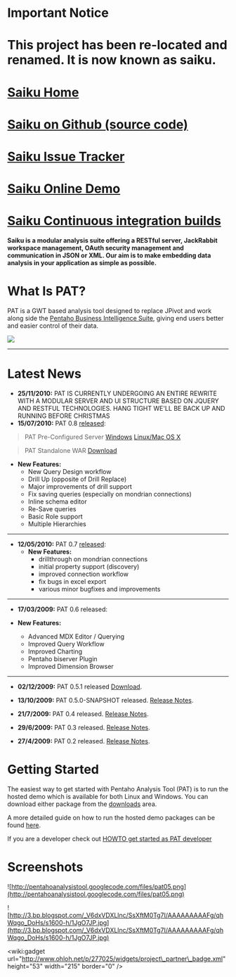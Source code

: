 # Important Notice #
# This project has been re-located and renamed. It is now known as saiku. #
# [Saiku Home](http://www.analytical-labs.com) #
# [Saiku on Github (source code)](https://github.com/OSBI/saiku/) #
# [Saiku Issue Tracker](https://github.com/OSBI/saiku/issues) #
# [Saiku Online Demo](http://demo.analytical-labs.com/) #
# [Saiku Continuous integration builds](http://ci.analytical-labs.com/) #

**Saiku is a modular analysis suite offering a RESTful server, JackRabbit workspace management, OAuth security management and communication in JSON or XML. Our aim is to make embedding data analysis in your application as simple as possible.**



























# What Is PAT? #

PAT is a GWT based analysis tool designed to replace JPivot and work along side the [Pentaho Business Intelligence Suite](http://www.pentaho.com), giving end users better and easier control of their data.



[![](https://www.paypal.com/en_US/i/btn/btn_donateCC_LG.gif)](https://www.paypal.com/cgi-bin/webscr?cmd=_donations&business=paul%2estoellberger%40gmail%2ecom&lc=GB&item_name=PAT%20Project&currency_code=EUR&bn=PP%2dDonationsBF%3abtn_donateCC_LG%2egif%3aNonHosted)


---


# Latest News #
  * **25/11/2010:** PAT IS CURRENTLY UNDERGOING AN ENTIRE REWRITE WITH A MODULAR SERVER AND UI STRUCTURE BASED ON JQUERY AND RESTFUL TECHNOLOGIES. HANG TIGHT WE'LL BE BACK UP AND RUNNING BEFORE CHRISTMAS
  * **15/07/2010:** PAT 0.8 [released](http://analytical-labs.com/?q=node/80):
> PAT Pre-Configured Server [Windows](http://pentahoanalysistool.googlecode.com/files/pat-server-0.8.zip)  [Linux/Mac OS X](http://pentahoanalysistool.googlecode.com/files/pat-server-0.8.tar.gz)

> PAT Standalone WAR      [Download](http://pentahoanalysistool.googlecode.com/files/pat-0.8.war)

  * **New Features:**
    * New Query Design workflow
    * Drill Up (opposite of Drill Replace)
    * Major improvements of drill support
    * Fix saving queries (especially on mondrian connections)
    * Inline schema editor
    * Re-Save queries
    * Basic Role support
    * Multiple Hierarchies


---


  * **12/05/2010:** PAT 0.7 [released](http://analytical-labs.com/?q=node/14):
    * **New Features:**
      * drillthrough on mondrian connections
      * initial property support (discovery)
      * improved connection workflow
      * fix bugs in excel export
      * various minor bugfixes and improvements

---


  * **17/03/2009:** PAT 0.6 released:

  * **New Features:**
    * Advanced MDX Editor / Querying
    * Improved Query Workflow
    * Improved Charting
    * Pentaho biserver Plugin
    * Improved Dimension Browser



---

  * **02/12/2009:** PAT 0.5.1 released [Download](http://pentahoanalysistool.googlecode.com/files/pat-0.5.1.zip).

  * **13/10/2009:** PAT 0.5.0-SNAPSHOT released. [Release Notes](http://pentahomusings.blogspot.com/2009/10/pentaho-analysis-tool-050-snapshot.html).

  * **21/7/2009:** PAT 0.4 released. [Release Notes](http://pentahomusings.blogspot.com/2009/07/pat-04-release-notes.html).

  * **29/6/2009:** PAT 0.3 released. [Release Notes](http://pentahomusings.blogspot.com/2009/06/pat-03-released.html).

  * **27/4/2009:** PAT 0.2 released. [Release Notes](http://pentahomusings.blogspot.com/2009/04/pat-02-arrives.html).

# Getting Started #

The easiest way to get started with Pentaho Analysis Tool (PAT) is to run the hosted demo which is available for both Linux and Windows. You can download either package from the [downloads](http://pentahoanalysistool.googlecode.com/files/list/) area.

A more detailed guide on how to run the hosted demo packages can be found [here](http://code.google.com/p/pentahoanalysistool/wiki/PATHostedDemo).

If you are a developer check out [HOWTO get started as PAT developer](GettingStartedDevelopers.md)

# Screenshots #

![http://pentahoanalysistool.googlecode.com/files/pat05.png](http://pentahoanalysistool.googlecode.com/files/pat05.png)

![http://3.bp.blogspot.com/_V6dxVDXLlnc/SsXftM0Tg7I/AAAAAAAAAFg/qhWqgo_DoHs/s1600-h/1JgO7JP.jpg](http://3.bp.blogspot.com/_V6dxVDXLlnc/SsXftM0Tg7I/AAAAAAAAAFg/qhWqgo_DoHs/s1600-h/1JgO7JP.jpg)

&lt;wiki:gadget url="http://www.ohloh.net/p/277025/widgets/project\_partner\_badge.xml" height="53" width="215" border="0" /&gt;